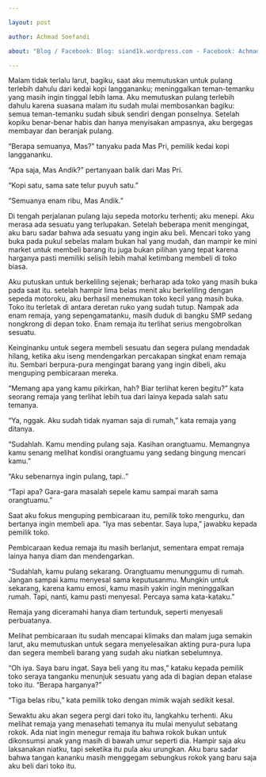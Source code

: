 ```yaml
---

layout: post

author: Achmad Soefandi

about: "Blog / Facebook: Blog: siand1k.wordpress.com - Facebook: Achmad Soefandi (Andik)"

---
```




Malam tidak terlalu larut, bagiku, saat aku memutuskan untuk pulang terlebih dahulu dari kedai kopi langgananku; meninggalkan teman-temanku yang masih ingin tinggal lebih lama. Aku memutuskan pulang terlebih dahulu karena suasana malam itu sudah mulai membosankan bagiku: semua teman-temanku sudah sibuk sendiri dengan ponselnya. Setelah kopiku benar-benar habis dan hanya menyisakan ampasnya, aku bergegas membayar dan beranjak pulang.



“Berapa semuanya, Mas?” tanyaku pada Mas Pri, pemilik kedai kopi langgananku.

“Apa saja, Mas Andik?” pertanyaan balik dari Mas Pri.

“Kopi satu, sama sate telur puyuh satu.”

“Semuanya enam ribu, Mas Andik.”



Di tengah perjalanan pulang laju sepeda motorku terhenti; aku menepi. Aku merasa ada sesuatu yang terlupakan. Setelah beberapa menit mengingat, aku baru sadar bahwa ada sesuatu yang ingin aku beli. Mencari toko yang buka pada pukul sebelas malam bukan hal yang mudah, dan mampir ke mini market untuk membeli barang itu juga bukan pilihan yang tepat karena harganya pasti memiliki selisih lebih mahal ketimbang membeli di toko biasa.





 

Aku putuskan untuk berkeliling sejenak; berharap ada toko yang masih buka pada saat itu. setelah hampir lima belas menit aku berkeliling dengan sepeda motoroku, aku berhasil menemukan toko kecil yang masih buka. Toko itu terletak di antara deretan ruko yang sudah tutup. Nampak ada enam remaja, yang sepengamatanku, masih duduk di bangku SMP sedang nongkrong di depan toko. Enam remaja itu terlihat serius mengobrolkan sesuatu.



Keinginanku untuk segera membeli sesuatu dan segera pulang mendadak hilang, ketika aku iseng mendengarkan percakapan singkat enam remaja itu. Sembari berpura-pura mengingat barang yang ingin dibeli, aku menguping pembicaraan mereka.



“Memang apa yang kamu pikirkan, hah? Biar terlihat keren begitu?” kata seorang remaja yang terlihat lebih tua dari lainya kepada salah satu temanya.

“Ya, nggak. Aku sudah tidak nyaman saja di rumah,” kata remaja yang ditanya.

“Sudahlah. Kamu mending pulang saja. Kasihan orangtuamu. Memangnya kamu senang melihat kondisi orangtuamu yang sedang bingung mencari kamu.”

“Aku sebenarnya ingin pulang, tapi..”

“Tapi apa? Gara-gara masalah sepele kamu sampai marah sama orangtuamu.”



Saat aku fokus menguping pembicaraan itu, pemilik toko mengurku, dan bertanya ingin membeli apa. “Iya mas sebentar. Saya lupa,” jawabku kepada pemilik toko.



Pembicaraan kedua remaja itu masih berlanjut, sementara empat remaja lainya hanya diam dan mendengarkan.

“Sudahlah, kamu pulang sekarang. Orangtuamu menunggumu di rumah. Jangan sampai kamu menyesal sama keputusanmu. Mungkin untuk sekarang, karena kamu emosi, kamu masih yakin ingin meninggalkan rumah. Tapi, nanti, kamu pasti menyesal. Percaya sama kata-kataku.”

Remaja yang diceramahi hanya diam tertunduk, seperti menyesali perbuatanya.



Melihat pembicaraan itu sudah mencapai klimaks dan malam juga semakin larut, aku memutuskan untuk segara menyelesaikan akting pura-pura lupa dan segera membeli barang yang sudah aku niatkan sebelumnya.



“Oh iya. Saya baru ingat. Saya beli yang itu mas,” kataku kepada pemilik toko seraya tanganku menunjuk sesuatu yang ada di bagian depan etalase toko itu. “Berapa harganya?”

“Tiga belas ribu,” kata pemilik toko dengan mimik wajah sedikit kesal.



Sewaktu aku akan segera pergi dari toko itu, langkahku terhenti. Aku melihat remaja yang menasehati temanya itu mulai menyulut sebatang rokok. Ada niat ingin menegur remaja itu bahwa rokok bukan untuk dikonsumsi anak yang masih di bawah umur seperti dia. Hampir saja aku laksanakan niatku, tapi seketika itu pula aku urungkan. Aku baru sadar bahwa tangan kananku masih menggegam sebungkus rokok yang baru saja aku beli dari toko itu.